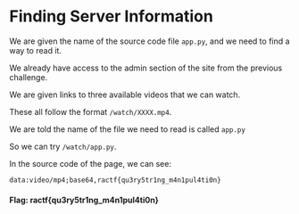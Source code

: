 # Finding Server Information

We are given the name of the source code file `app.py`, and we need to find a way to read it.

We already have access to the admin section of the site from the previous challenge.

We are given links to three available videos that we can watch.

These all follow the format `/watch/XXXX.mp4`.

We are told the name of the file we need to read is called `app.py`

So we can try `/watch/app.py`.

In the source code of the page, we can see:

`data:video/mp4;base64,ractf{qu3ry5tr1ng_m4n1pul4ti0n}`

#### Flag: ractf{qu3ry5tr1ng_m4n1pul4ti0n}
